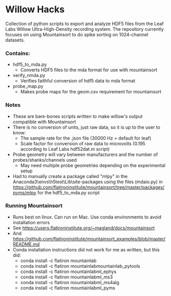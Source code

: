 # Willow Hacks
Collection of python scripts to export and analyze HDF5 files from the Leaf Labs Willow Ultra-High-Density recording system. The repository currently focuses on using Mountainsort to do spike sorting on 1024-channel datasets.

### Contains:
* hdf5_to_mda.py  
  * Converts HDF5 files to the mda format for use with mountainsort
* verify_nmda.py  
  * Verifies faithful conversion of hdf5 data to mda format
* probe_map.py    
  * Makes probe maps for the geom.csv requirement for mountainsort

### Notes
* These are bare-bones scripts written to make willow's output compatible with Mountainsort
* There is no conversion of units, just raw data, so it is up to the user to know: 
  * The sample rate for the .json file (30000 Hz = default for leaf)
  * Scale factor for conversion of raw data to microvolts (0.195 according to Leaf Labs hdf52dat.m script)
* Probe geometry will vary between manufacturers and the number of probes/shanks/channels used
  * May need multiple probe geometries depending on the experimental setup
* Had to manually create a package called "mlpy" in the Anaconda3\envs\h5test\Lib\site-packages using the files (mdaio.py) in https://github.com/flatironinstitute/mountainsort/tree/master/packages/pyms/mlpy for the hdf5_to_mda.py script

### Running Mountainsort
* Runs best on linux. Can run on Mac. Use conda environments to avoid installation errors
* See https://users.flatironinstitute.org/~magland/docs/mountainsort
* And https://github.com/flatironinstitute/mountainsort_examples/blob/master/README.md
* Conda installation instructions did not work for me as written, but this did:
	* conda install -c flatiron mountainlab 
	* conda install -c flatiron mountainlabmountainlab_pytools 
	* conda install -c flatiron mountainlabml_ephys 
	* conda install -c flatiron mountainlabml_ms3 
	* conda install -c flatiron mountainlabml_ms4alg 
	* conda install -c flatiron mountainlabml_pyms

